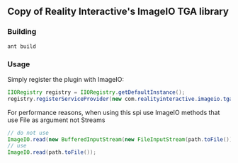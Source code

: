 ## Copy of Reality Interactive's ImageIO TGA library

### Building

`ant build`

### Usage
Simply register the plugin with ImageIO:

``` java
IIORegistry registry = IIORegistry.getDefaultInstance();
registry.registerServiceProvider(new com.realityinteractive.imageio.tga.TGAImageReaderSpi());
```

For performance reasons, when using this spi use ImageIO methods that use File as argument not Streams

``` java
// do not use
ImageIO.read(new BufferedInputStream(new FileInputStream(path.toFile())));
// use
ImageIO.read(path.toFile());
```